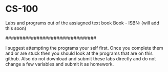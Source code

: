 # CS-100

Labs and programs out of the assiagned text book Book - ISBN: (will add this soon)

################################

I suggest attempting the programs your self first. Once you complete them and or are stuck then you should look at the programs that are on this github. Also do not download and submit these labs directly and do not change a few variables and submit it as homework.

